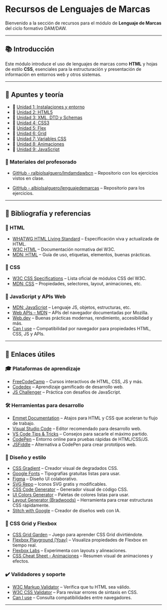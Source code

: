# Recursos de Lenguajes de Marcas

Bienvenido a la sección de recursos para el módulo de **Lenguaje de Marcas** del ciclo formativo DAM/DAW.

---

## 📚 Introducción

Este módulo introduce el uso de lenguajes de marcas como **HTML** y hojas de estilo **CSS**, esenciales para la estructuración y presentación de información en entornos web y otros sistemas.

---

## 📝 Apuntes y teoría

- 📄 [Unidad 1: Instalaciones y entorno](https://s3.us-east-1.amazonaws.com/staticcontent.thepowermba/FP+ThePower/Unidad1+Lenguajes.pdf)
- 📄 [Unidad 2: HTML5](https://s3.us-east-1.amazonaws.com/staticcontent.thepowermba/FP+ThePower/Unidad2+Lenguajes.pdf)
- 📄 [Unidad 3: XML, DTD y Schemas](https://s3.us-east-1.amazonaws.com/staticcontent.thepowermba/FP+ThePower/Unidad3+Lenguajes.pdf)
- 📄 [Unidad 4: CSS3](https://s3.us-east-1.amazonaws.com/staticcontent.thepowermba/FP+ThePower/Unidad4+Lenguajes.pdf)
- 📄 [Unidad 5: Flex](https://s3.us-east-1.amazonaws.com/staticcontent.thepowermba/FP+ThePower/Unidad5+Lenguajes.pdf)
- 📄 [Unidad 6: Grid](https://s3.us-east-1.amazonaws.com/staticcontent.thepowermba/FP+ThePower/Unidad6+Lenguajes.pdf)
- 📄 [Unidad 7: Variables CSS](https://s3.us-east-1.amazonaws.com/staticcontent.thepowermba/FP+ThePower/Unidad7+Lenguajes.pdf)
- 📄 [Unidad 8: Animaciones](https://s3.us-east-1.amazonaws.com/staticcontent.thepowermba/FP+ThePower/Unidad8+Lenguajes.pdf)
- 📄 [Unidad 9: JavaScript](https://s3.us-east-1.amazonaws.com/staticcontent.thepowermba/FP+ThePower/DAM/Tercer+trimestre/0373Unidad9DAMDAW.pdf)

### 🔹 Materiales del profesorado

- [GitHub - ralbiolsalguero/lmdamdawbcn](https://github.com/ralbiolsalguero/lmdamdawbcn) – Repositorio con los ejercicios vistos en clase.

- [GitHub - albiolsalguero/lenguajedemarcas](https://github.com/ralbiolsalguero/lenguajedemarcas) – Repositorio para los ejercicios.

---

## 📖 Bibliografía y referencias

### 🔹 HTML

- [WHATWG HTML Living Standard](https://html.spec.whatwg.org/multipage/) – Especificación viva y actualizada de HTML.
- [W3C HTML](https://www.w3.org/TR/html/) – Documentación normativa del W3C.
- [MDN: HTML](https://developer.mozilla.org/docs/Web/HTML) – Guía de uso, etiquetas, elementos, buenas prácticas.

### 🔹 CSS

- [W3C CSS Specifications](https://www.w3.org/Style/CSS/specs/) – Lista oficial de módulos CSS del W3C.
- [MDN: CSS](https://developer.mozilla.org/docs/Web/CSS) – Propiedades, selectores, layout, animaciones, etc.

### 🔹 JavaScript y APIs Web

- [MDN: JavaScript](https://developer.mozilla.org/docs/Web/JavaScript) – Lenguaje JS, objetos, estructuras, etc.
- [Web APIs – MDN](https://developer.mozilla.org/docs/Web/API) – APIs del navegador documentadas por Mozilla.
- [Web.dev](https://web.dev/) – Buenas prácticas modernas, rendimiento, accesibilidad y más.
- [Can I use](https://caniuse.com/) – Compatibilidad por navegador para propiedades HTML, CSS, JS y APIs.

---

## 🔗 Enlaces útiles

### 🎓 Plataformas de aprendizaje

- [FreeCodeCamp](https://www.freecodecamp.org/) – Cursos interactivos de HTML, CSS, JS y más.
- [Codedex](https://www.codedex.io/) – Aprendizaje gamificado de desarrollo web.
- [JS Challenger](https://www.jschallenger.com/) – Práctica con desafíos de JavaScript.

### 🛠️ Herramientas para desarrollo

- [Emmet Documentation](https://docs.emmet.io/) – Atajos para HTML y CSS que aceleran tu flujo de trabajo.
- [Visual Studio Code](https://code.visualstudio.com/) – Editor recomendado para desarrollo web.
- [VS Code Tips & Tricks](https://code.visualstudio.com/docs/getstarted/tips-and-tricks) – Consejos para sacarle el máximo partido.
- [CodePen](https://codepen.io/) – Entorno online para pruebas rápidas de HTML/CSS/JS.
- [JSFiddle](https://jsfiddle.net/) – Alternativa a CodePen para crear prototipos web.

### 🎨 Diseño y estilo

- [CSS Gradient](https://cssgradient.io/) – Creador visual de degradados CSS.
- [Google Fonts](https://fonts.google.com/) – Tipografías gratuitas listas para usar.
- [Figma](https://figma.com/) – Diseño UI colaborativo.
- [SVG Repo](https://www.svgrepo.com/) – Iconos SVG gratis y modificables.
- [CSS Code Generator](https://html-css-js.com/css/generator/) – Generador visual de código CSS.
- [UI Colors Generator](https://uicolors.app/generate/eb7100) – Paletas de colores listas para usar.
- [Layout Generator (Bradwoods)](https://layout.bradwoods.io/) – Herramienta para crear estructuras CSS rápidamente.
- [Stitch with Google](https://stitch.withgoogle.com/) – Creador de diseños web con IA.

### 📐 CSS Grid y Flexbox

- [CSS Grid Garden](https://cssgridgarden.com/#es) – Juego para aprender CSS Grid divirtiéndote.
- [Flexbox Playground (Yoav)](https://yoavsbg.github.io/css-flexbox-playground/) – Visualiza propiedades de Flexbox en tiempo real.
- [Flexbox Labs](https://flexboxlabs.netlify.app/) – Experimenta con layouts y alineaciones.
- [CSS Cheat Sheet - Animaciones](https://acchou.github.io/html-css-cheat-sheet/animation.html) – Resumen visual de animaciones y efectos.

### ✔️ Validadores y soporte

- [W3C Markup Validator](https://validator.w3.org/) – Verifica que tu HTML sea válido.
- [W3C CSS Validator](https://jigsaw.w3.org/css-validator/) – Para revisar errores de sintaxis en CSS.
- [Can I use](https://caniuse.com/) – Consulta compatibilidades entre navegadores.

---
